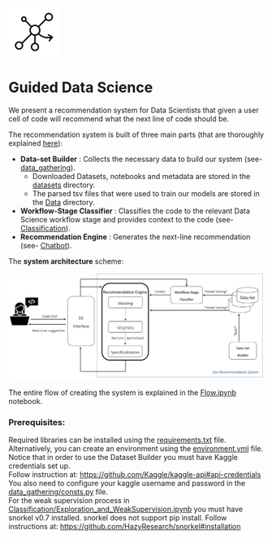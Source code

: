 <img src="https://github.com/guryaniv/GDS/blob/master/Documentation/GDS_icon.png" width="100"/><br>
# Guided Data Science
 
 We present a recommendation system for Data Scientists that given a user cell of code  will recommend what the next line of code should be.
 
The recommendation system is built of three main parts (that are thoroughly explained <a href="https://github.com/guryaniv/GDS/tree/master/Documentation">here</a>):

* <b>Data-set Builder</b> : Collects the necessary data to build our system (see- <a href="https://github.com/guryaniv/GDS/tree/master/data_gathering">data_gathering</a>).
  * Downloaded Datasets, notebooks and metadata are stored in the <a href="https://github.com/guryaniv/GDS/tree/master/datasets">datasets</a> directory.
  * The parsed tsv files that were used to train our models are stored in the <a href="https://github.com/guryaniv/GDS/tree/master/Data">Data</a> directory.
* <b>Workflow-Stage Classifier</b> : Classifies the code to the relevant Data Science workflow stage and provides context to the code (see- <a href="https://github.com/guryaniv/GDS/tree/master/Classification">Classification</a>).
* <b>Recommendation Engine</b> : Generates the next-line recommendation (see- <a href="https://github.com/guryaniv/GDS/tree/master/Chatbot">Chatbot</a>). 

The <b>system architecture</b> scheme:<br>

<img src="https://github.com/guryaniv/GDS/blob/master/Documentation/system_arch.png" width="800"/>

The entire flow of creating the system is explained in the [Flow.ipynb](https://github.com/guryaniv/GDS/blob/master/Flow.ipynb) notebook.

### Prerequisites:

Required libraries can be installed using the [requirements.txt](https://github.com/guryaniv/GDS/blob/master/requirements.txt) file. Alternatively, you can create an environment using the [environment.yml](https://github.com/guryaniv/GDS/blob/master/environment.yml) file.<br>
Notice that in order to use the Dataset Builder you must have Kaggle credentials set up.<br>
Follow instruction at: https://github.com/Kaggle/kaggle-api#api-credentials <br>
You also need to configure your kaggle username and password in the [data_gathering/consts.py](https://github.com/guryaniv/GDS/blob/master/data_gathering/consts.py) file.
<br>For the weak supervision process in [Classification/Exploration_and_WeakSupervision.ipynb](https://github.com/guryaniv/GDS/blob/master/Classification/Exploration_and_WeakSupervision.ipynb) you must have snorkel v0.7 installed.
snorkel does not support pip install. Follow instructions at: https://github.com/HazyResearch/snorkel#installation
